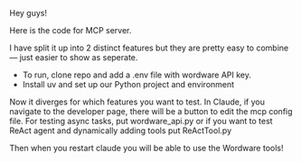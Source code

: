 Hey guys!

Here is the code for MCP server. 

I have split it up into 2 distinct features but they are pretty easy to combine — just easier to show as seperate.
- To run, clone repo and add a .env file with wordware API key.
- Install uv and set up our Python project and environment

Now it diverges for which features you want to test. In Claude, if you navigate to the developer page, there will be a button to edit the mcp config file. For testing async tasks,
put wordware_api.py or if you want to test ReAct agent and dynamically adding tools put ReActTool.py

Then when you restart claude you will be able to use the Wordware tools!

